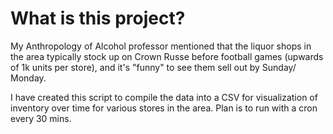 # What is this project?
My Anthropology of Alcohol professor mentioned that the liquor shops in the area typically stock up on Crown Russe before football games (upwards of 1k units per store), and it's "funny" to see them sell out by Sunday/ Monday. 

I have created this script to compile the data into a CSV for visualization of inventory over time for various stores in the area. Plan is to run with a cron every 30 mins.
